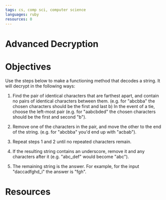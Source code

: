 ```yaml
---
tags: cs, comp sci, computer science
languages: ruby
resources: 0
---
```


# Advanced Decryption

# Objectives

Use the steps below to make a functioning method that decodes a string. It will decrypt in the following ways:

1. Find the pair of identical characters that are farthest apart, and contain no pairs of identical characters between them. (e.g. for "abcbba" the chosen characters should be the first and last b) In the event of a tie, choose the left-most pair (e.g. for "aabcbded" the chosen characters should be the first and second "b").

2. Remove one of the characters in the pair, and move the other to the end of the string. (e.g. for "abcbba" you'd end up with "acbab").

3. Repeat steps 1 and 2 until no repeated characters remain.

4. If the resulting string contains an underscore, remove it and any characters after it (e.g. "abc_def" would become "abc").

5. The remaining string is the answer. For example, for the input "daccadfghd_i" the answer is "fgh".

# Resources
